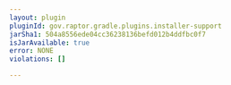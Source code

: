 ```yaml
---
layout: plugin
pluginId: gov.raptor.gradle.plugins.installer-support
jarSha1: 504a8556ede04cc36238136befd012b4ddfbc0f7
isJarAvailable: true
error: NONE
violations: []

---
```

